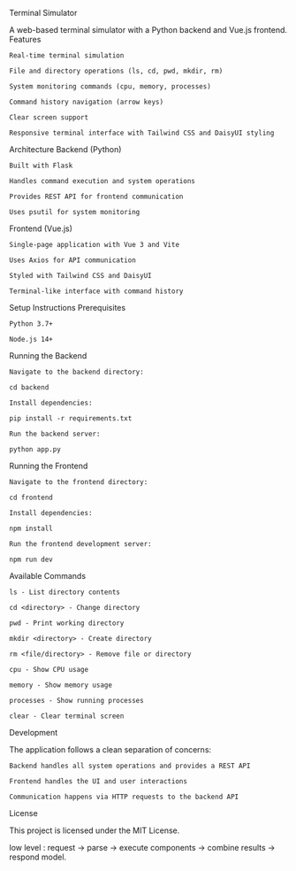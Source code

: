 Terminal Simulator

A web-based terminal simulator with a Python backend and Vue.js frontend.
Features

    Real-time terminal simulation

    File and directory operations (ls, cd, pwd, mkdir, rm)

    System monitoring commands (cpu, memory, processes)

    Command history navigation (arrow keys)

    Clear screen support

    Responsive terminal interface with Tailwind CSS and DaisyUI styling

Architecture
Backend (Python)

    Built with Flask

    Handles command execution and system operations

    Provides REST API for frontend communication

    Uses psutil for system monitoring

Frontend (Vue.js)

    Single-page application with Vue 3 and Vite

    Uses Axios for API communication

    Styled with Tailwind CSS and DaisyUI

    Terminal-like interface with command history

Setup Instructions
Prerequisites

    Python 3.7+

    Node.js 14+

Running the Backend

    Navigate to the backend directory:

    cd backend

    Install dependencies:

    pip install -r requirements.txt

    Run the backend server:

    python app.py

Running the Frontend

    Navigate to the frontend directory:

    cd frontend

    Install dependencies:

    npm install

    Run the frontend development server:

    npm run dev

Available Commands

    ls - List directory contents

    cd <directory> - Change directory

    pwd - Print working directory

    mkdir <directory> - Create directory

    rm <file/directory> - Remove file or directory

    cpu - Show CPU usage

    memory - Show memory usage

    processes - Show running processes

    clear - Clear terminal screen

Development

The application follows a clean separation of concerns:

    Backend handles all system operations and provides a REST API

    Frontend handles the UI and user interactions

    Communication happens via HTTP requests to the backend API

License

This project is licensed under the MIT License.

low level :
request -> parse -> execute components -> combine results -> respond model.
